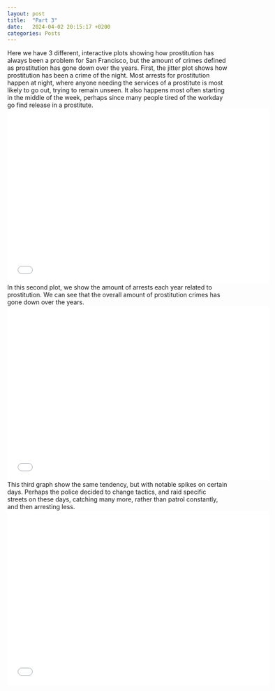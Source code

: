 ```yaml
---
layout: post
title:  "Part 3"
date:   2024-04-02 20:15:17 +0200
categories: Posts
---
```


Here we have 3 different, interactive plots showing how prostitution has always been a problem for San Francisco, but the amount of crimes defined as prostitution has gone down over the years. First, the jitter plot shows how prostitution has been a crime of the night. Most arrests for prostitution happen at night, where anyone needing the services of a prostitute is most likely to go out, trying to remain unseen. It also happens most often starting in the middle of the week, perhaps since many people tired of the workday go find release in a prostitute. 
<embed type="text/html" src="/assets/images/jitter_plot.html" width="600" height="400"></embed>
In this second plot, we show the amount of arrests each year related to prostitution. We can see that the overall amount of prostitution crimes has gone down over the years. 
<embed type="text/html" src="/assets/images/Bar_chart.html" width="600" height="400"></embed>
This third graph show the same tendency, but with notable spikes on certain days. Perhaps the police decided to change tactics, and raid specific streets on these days, catching many more, rather than patrol constantly, and then arresting less. 
<embed type="text/html" src="/assets/images/Range_plot.html" width="600" height="400"></embed>

